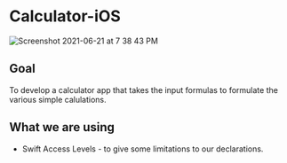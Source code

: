 # Calculator-iOS

![Screenshot 2021-06-21 at 7 38 43 PM](https://user-images.githubusercontent.com/76988309/122775970-4b16a700-d2c8-11eb-82f3-f9672d63a9cf.png)


## Goal
To develop a calculator app that takes the input formulas to formulate the various simple calulations.

## What we are using
* Swift Access Levels - to give some limitations to our declarations.
